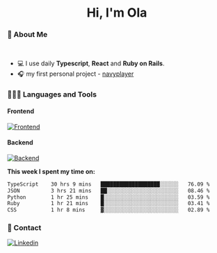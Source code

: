<h1 align="center">Hi, I'm Ola</h1>

### 💅 About Me

<br/>

- 💻 I use daily **Typescript**, **React** and **Ruby on Rails**.
- 🎧 my first personal project - [navyplayer](https://navyplayer.netlify.app/)

### 👩🏻‍💻 Languages and Tools

#### Frontend

[![Frontend](https://skillicons.dev/icons?i=react,nextjs,ts,js,html,css,scss,tailwind)](https://skillicons.dev)

#### Backend
[![Backend](https://skillicons.dev/icons?i=nodejs,express,nestjs,rails,graphql)](https://skillicons.dev)

**This week I spent my time on:**

<!--START_SECTION:waka-->

```txt
TypeScript    30 hrs 9 mins   ███████████████████░░░░░░   76.09 %
JSON          3 hrs 21 mins   ██░░░░░░░░░░░░░░░░░░░░░░░   08.46 %
Python        1 hr 25 mins    █░░░░░░░░░░░░░░░░░░░░░░░░   03.59 %
Ruby          1 hr 21 mins    █░░░░░░░░░░░░░░░░░░░░░░░░   03.41 %
CSS           1 hr 8 mins     ▓░░░░░░░░░░░░░░░░░░░░░░░░   02.89 %
```

<!--END_SECTION:waka-->

### 📨 Contact
  
[![Linkedin](https://skillicons.dev/icons?i=linkedin)](https://linkedin.com/in/aleksandra-kamińska)
